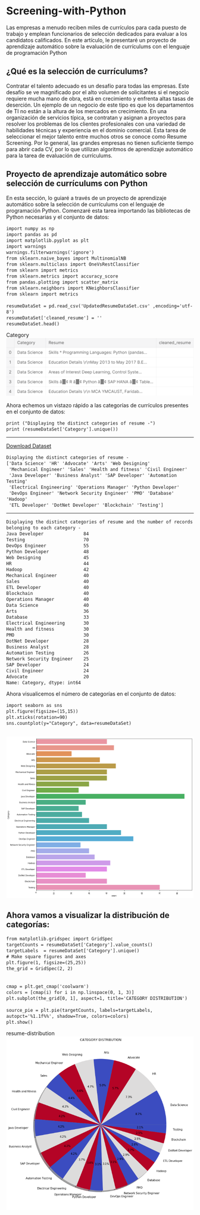 # Screening-with-Python
Las empresas a menudo reciben miles de currículos para cada puesto de trabajo y emplean funcionarios de selección dedicados para evaluar a los candidatos calificados. En este artículo, le presentaré un proyecto de aprendizaje automático sobre la evaluación de currículums con el lenguaje de programación Python
## ¿Qué es la selección de currículums?
Contratar el talento adecuado es un desafío para todas las empresas. Este desafío se ve magnificado por el alto volumen de solicitantes si el negocio requiere mucha mano de obra, está en crecimiento y enfrenta altas tasas de deserción.
Un ejemplo de un negocio de este tipo es que los departamentos de TI no están a la altura de los mercados en crecimiento. En una organización de servicios típica, se contratan y asignan a proyectos para resolver los problemas de los clientes profesionales con una variedad de habilidades técnicas y experiencia en el dominio comercial. Esta tarea de seleccionar el mejor talento entre muchos otros se conoce como Resume Screening.
Por lo general, las grandes empresas no tienen suficiente tiempo para abrir cada CV, por lo que utilizan algoritmos de aprendizaje automático para la tarea de evaluación de currículums.
## Proyecto de aprendizaje automático sobre selección de currículums con Python
En esta sección, lo guiaré a través de un proyecto de aprendizaje automático sobre la selección de currículums con el lenguaje de programación Python. Comenzaré esta tarea importando las bibliotecas de Python necesarias y el conjunto de datos:
```
import numpy as np
import pandas as pd
import matplotlib.pyplot as plt
import warnings
warnings.filterwarnings('ignore')
from sklearn.naive_bayes import MultinomialNB
from sklearn.multiclass import OneVsRestClassifier
from sklearn import metrics
from sklearn.metrics import accuracy_score
from pandas.plotting import scatter_matrix
from sklearn.neighbors import KNeighborsClassifier
from sklearn import metrics

resumeDataSet = pd.read_csv('UpdatedResumeDataSet.csv' ,encoding='utf-8')
resumeDataSet['cleaned_resume'] = ''
resumeDataSet.head()
```
Category ![Category](https://github.com/javierma73/Screening-with-Python/blob/main/Category.png)

Ahora echemos un vistazo rápido a las categorías de currículos presentes en el conjunto de datos:
```
print ("Displaying the distinct categories of resume -")
print (resumeDataSet['Category'].unique())
```
---
[Download Dataset](https://www.kaggle.com/dhainjeamita/updatedresumedataset/download)
```
Displaying the distinct categories of resume -
['Data Science' 'HR' 'Advocate' 'Arts' 'Web Designing'
 'Mechanical Engineer' 'Sales' 'Health and fitness' 'Civil Engineer'
 'Java Developer' 'Business Analyst' 'SAP Developer' 'Automation Testing'
 'Electrical Engineering' 'Operations Manager' 'Python Developer'
 'DevOps Engineer' 'Network Security Engineer' 'PMO' 'Database' 'Hadoop'
 'ETL Developer' 'DotNet Developer' 'Blockchain' 'Testing']
```
---
```
Displaying the distinct categories of resume and the number of records belonging to each category -
Java Developer               84
Testing                      70
DevOps Engineer              55
Python Developer             48
Web Designing                45
HR                           44
Hadoop                       42
Mechanical Engineer          40
Sales                        40
ETL Developer                40
Blockchain                   40
Operations Manager           40
Data Science                 40
Arts                         36
Database                     33
Electrical Engineering       30
Health and fitness           30
PMO                          30
DotNet Developer             28
Business Analyst             28
Automation Testing           26
Network Security Engineer    25
SAP Developer                24
Civil Engineer               24
Advocate                     20
Name: Category, dtype: int64
```
Ahora visualicemos el número de categorías en el conjunto de datos:
```
import seaborn as sns
plt.figure(figsize=(15,15))
plt.xticks(rotation=90)
sns.countplot(y="Category", data=resumeDataSet)
```
![This is an image](https://github.com/javierma73/Screening-with-Python/blob/main/resume-2.JPG)
---
## Ahora vamos a visualizar la distribución de categorías:
```
from matplotlib.gridspec import GridSpec
targetCounts = resumeDataSet['Category'].value_counts()
targetLabels  = resumeDataSet['Category'].unique()
# Make square figures and axes
plt.figure(1, figsize=(25,25))
the_grid = GridSpec(2, 2)


cmap = plt.get_cmap('coolwarm')
colors = [cmap(i) for i in np.linspace(0, 1, 3)]
plt.subplot(the_grid[0, 1], aspect=1, title='CATEGORY DISTRIBUTION')

source_pie = plt.pie(targetCounts, labels=targetLabels, autopct='%1.1f%%', shadow=True, colors=colors)
plt.show()
```
resume-distribution ![This is an image](https://github.com/javierma73/Screening-with-Python/blob/main/resume-distribution.png)

